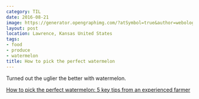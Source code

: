 ```yaml
---
category: TIL
date: 2016-08-21
image: https://generator.opengraphimg.com/?atSymbol=true&author=webology&authorSize=text-2xl&style=modern&tags=food%2Cproduce%2Cwatermelon&title=How+to+pick+the+perfect+watermelon
layout: post
location: Lawrence, Kansas United States
tags:
- food
- produce
- watermelon
title: How to pick the perfect watermelon
---
```


Turned out the uglier the better with watermelon.

[How to pick the perfect watermelon: 5 key tips from an experienced farmer](http://shareably.net/tips-to-pick-the-perfect-watermelon)

